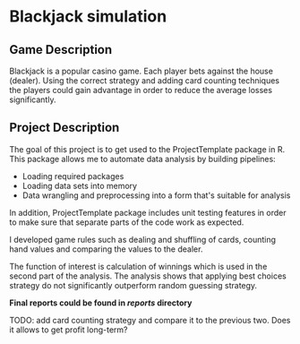 # Blackjack simulation

## Game Description

Blackjack is a popular casino game. Each player bets against the house (dealer). Using the correct strategy and adding card counting techniques the players could gain advantage in order to reduce the average losses significantly.

## Project Description

The goal of this project is to get used to the ProjectTemplate package in R. This package allows me to automate data analysis by building pipelines:
* Loading required packages  
* Loading data sets into memory  
* Data wrangling and preprocessing into a form that's suitable for analysis

In addition, ProjectTemplate package includes unit testing features in order to make sure that separate parts of the code work as expected.

I developed game rules such as dealing and shuffling of cards, counting hand values and comparing the values to the dealer.

The function of interest is calculation of winnings which is used in the second part of the analysis. The analysis shows that applying best choices strategy do not significantly outperform random guessing strategy.

**Final reports could be found in _reports_ directory**

TODO: add card counting strategy and compare it to the previous two. Does it allows to get profit long-term?
